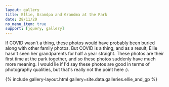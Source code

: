 ```yaml
--- 
layout: gallery 
title: Ellie, Grandpa and Grandma at the Park 
date: 28/11/20
no_menu_item: true 
support: [jquery, gallery] 
--- 
```


If COVID wasn't a thing, these photos would have probably been buried along with other family photos. But COVID is a thing, and as a result, Eliie hasn't seen her grandparents for half a year straight. These photos are their first time at the park together, and so these photos suddenly have much more meaning. I would lie if I'd say these photos are good in terms of photography qualities, but that's really not the point here :).

{% include gallery-layout.html gallery=site.data.galleries.ellie_and_gp %} 
